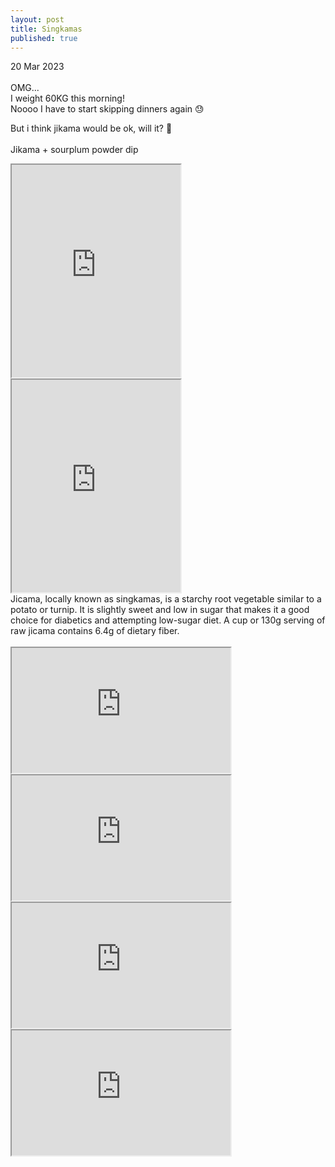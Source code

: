 ```yaml
---
layout: post
title: Singkamas
published: true
---
```

20 Mar 2023
<br>
<br>
OMG...
<br>
I weight 60KG this morning!
<br>
Noooo I have to start skipping dinners again 😓
<!--more-->
But i think jikama would be ok, will it? 😬
<br>
<br>
Jikama + sourplum powder dip
<iframe src="https://drive.google.com/file/d/14qV-dcRgXYtC-ITErYrFzStInyrsenZ0/preview" width="270" height="340" allow="autoplay"></iframe>
<iframe src="https://drive.google.com/file/d/1bWndoAzBY-q6hlkGBfGi2pGND8pKRx6f/preview" width="270" height="340" allow="autoplay"></iframe>
<br>
Jicama, locally known as singkamas, is a starchy root vegetable similar to a potato or turnip. It is slightly sweet and low in sugar that makes it a good choice for diabetics and attempting low-sugar diet. A cup or 130g serving of raw jicama contains 6.4g of dietary fiber.
<br>
<br>
<iframe src="https://drive.google.com/file/d/14aj2ciRbsoQzkUh2sTiniD0P2tekFkD-/preview" width="350" height="200" allow="autoplay"></iframe>
<iframe src="https://drive.google.com/file/d/1ZKD_cBhYudfAIRHoT4_SwzY0iqQwIfVt/preview" width="350" height="200" allow="autoplay"></iframe>
<iframe src="https://drive.google.com/file/d/1GubrqIf-6imqDICexBdR14Fu_ijelC3S/preview" width="350" height="200" allow="autoplay"></iframe>
<iframe src="https://drive.google.com/file/d/1Xm2pJ69tYiqQ8Zn7P0MMas2cXM7h4htN/preview" width="350" height="200" allow="autoplay"></iframe>
